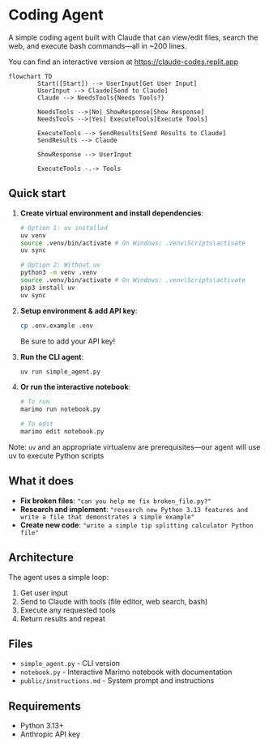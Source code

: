 # Coding Agent

A simple coding agent built with Claude that can view/edit files, search the web, and execute bash commands—all in ~200 lines.

You can find an interactive version at https://claude-codes.replit.app

```mermaid
flowchart TD
        Start([Start]) --> UserInput[Get User Input]
        UserInput --> Claude[Send to Claude]
        Claude --> NeedsTools{Needs Tools?}

        NeedsTools -->|No| ShowResponse[Show Response]
        NeedsTools -->|Yes| ExecuteTools[Execute Tools]

        ExecuteTools --> SendResults[Send Results to Claude]
        SendResults --> Claude

        ShowResponse --> UserInput

        ExecuteTools -.-> Tools
```

## Quick start

1. **Create virtual environment and install dependencies**:
   ```bash
   # Option 1: uv installed
   uv venv
   source .venv/bin/activate # On Windows: .venv\Scripts\activate
   uv sync

   # Option 2: Without uv
   python3 -m venv .venv
   source .venv/bin/activate # On Windows: .venv\Scripts\activate
   pip3 install uv
   uv sync
   ```

2. **Setup environment & add API key**:
   ```bash
   cp .env.example .env
   ```
   Be sure to add your API key!

3. **Run the CLI agent**:
   ```bash
   uv run simple_agent.py
   ```

4. **Or run the interactive notebook**:
   ```bash
   # To run
   marimo run notebook.py

   # To edit
   marimo edit notebook.py
   ```

Note: `uv` and an appropriate virtualenv are prerequisites—our agent will use uv to execute Python scripts

## What it does

- **Fix broken files**: `"can you help me fix broken_file.py?"`
- **Research and implement**: `"research new Python 3.13 features and write a file that demonstrates a simple example"`
- **Create new code**: `"write a simple tip splitting calculator Python file"`

## Architecture

The agent uses a simple loop:
1. Get user input
2. Send to Claude with tools (file editor, web search, bash)
3. Execute any requested tools
4. Return results and repeat

## Files

- `simple_agent.py` - CLI version
- `notebook.py` - Interactive Marimo notebook with documentation
- `public/instructions.md` - System prompt and instructions

## Requirements

- Python 3.13+
- Anthropic API key